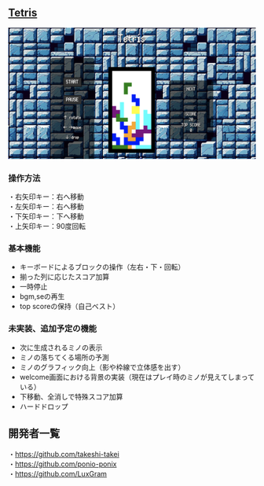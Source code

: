 ##  [Tetris]()

![Alt text](https://github.com/recursionteam-red/work-space/raw/develop/%E3%82%B9%E3%82%AF%E3%83%AA%E3%83%BC%E3%83%B3%E3%82%B7%E3%83%A7%E3%83%83%E3%83%88%202024-03-17%201.23.37.png)

###  操作方法
・右矢印キー：右へ移動<br>
・左矢印キー：右へ移動<br>
・下矢印キー：下へ移動<br>
・上矢印キー：90度回転<br>


###  基本機能

- キーボードによるブロックの操作（左右・下・回転）
- 揃った列に応じたスコア加算
- 一時停止
- bgm,seの再生
- top scoreの保持（自己ベスト）

###  未実装、追加予定の機能


- 次に生成されるミノの表示
- ミノの落ちてくる場所の予測
- ミノのグラフィック向上（影や枠線で立体感を出す）
- welcome画面における背景の実装（現在はプレイ時のミノが見えてしまっている）
- 下移動、全消しで特殊スコア加算
- ハードドロップ


## 開発者一覧


・https://github.com/takeshi-takei<br>
・https://github.com/ponio-ponix<br>
・https://github.com/LuxGram<br>


